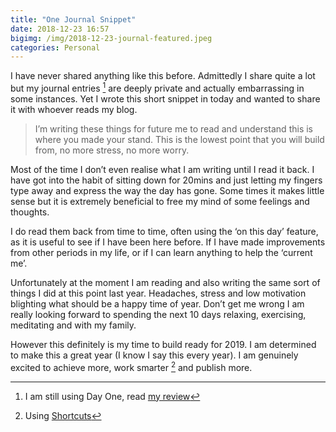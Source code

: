 ```yaml
---
title: "One Journal Snippet"
date: 2018-12-23 16:57
bigimg: /img/2018-12-23-journal-featured.jpeg
categories: Personal
---
```

I have never shared anything like this before. Admittedly I share quite a lot but my journal entries [^1] are deeply private and actually embarrassing in some instances. Yet I wrote this short snippet in today and wanted to share it with whoever reads my blog. 

> I’m writing these things for future me to read and understand this is where you made your stand. This is the lowest point that you will build from, no more stress, no more worry.

Most of the time I don’t even realise what I am writing until I read it back. I have got into the habit of sitting down for 20mins and just letting my fingers type away and express the way the day has gone. Some times it makes little sense but it is extremely beneficial to free my mind of some feelings and thoughts.

I do read them back from time to time, often using the ‘on this day’ feature, as it is useful to see if I have been here before. If I have made improvements from other periods in my life, or if I can learn anything to help the ‘current me’.

Unfortunately at the moment I am reading and also writing the same sort of things I did at this point last year. Headaches, stress and low motivation blighting what should be a happy time of year. Don’t get me wrong I am really looking forward to spending the next 10 days relaxing, exercising, meditating and with my family.

However this definitely is my time to build ready for 2019. I am determined to make this a great year (I know I say this every year). I am genuinely excited to achieve more, work smarter [^2] and publish more.

[^1]: I am still using Day One, read [my review](https://gr36.com/2017-12-20-day-one-review/)
[^2]: Using [Shortcuts](https://gr36.com/workflow)